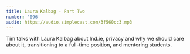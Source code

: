 ```yaml
---
title: Laura Kalbag - Part Two
number: '096'
audio: https://audio.simplecast.com/3f560cc3.mp3
---
```

Tim talks with Laura Kalbag about Ind.ie, privacy and why we should care about it, transitioning to a full-time position, and mentoring students.
